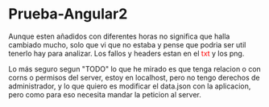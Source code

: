 # Prueba-Angular2

Aunque esten añadidos con diferentes horas no significa que halla cambiado mucho, solo que vi que no estaba y pense que podria ser util tenerlo hay para analizar.
Los fallos y headers estan en el <span style="color:red"> txt</span> y los png.

Lo más seguro segun "TODO" lo que he mirado es que tenga relacion o con corns o permisos del server, estoy en localhost, pero no tengo derechos de administrador, y lo que quiero es modificar el data.json con la aplicacion, pero como para eso necesita mandar la peticion al server.
